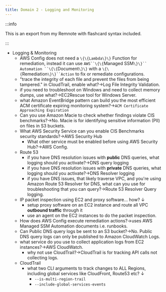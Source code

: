 ```yaml
---
title: Domain 2 - Logging and Monitoring
---
```


:::info

This is an export from my Remnote with flashcard syntax included.

:::

- Logging & Monitoring
  - AWS Config does not need a `\{\{Lambda\}\}` Function for remediation, instead it can use `AWS``\{\{`Managed SSM`\}\}`` Automation ``\{\{`Document`\}\}` with a `\{\{`Remediation`\}\}``Action` to fix or remediate configurations.
  - "trace the integrity of each file and prevent the files from being tampered." in CloudTrail, enable what?→Log File Integrity Validation.
  - if you need to troubleshoot on Windows and need to collect memory dumps, use what?→EC2Rescue tool for Windows Server.
  - what Amazon EventBridge pattern can build you the most efficient ACM certificate expiring monitoring system?→`ACM Certificate Approaching Expiration`
  - Can you use Amazon Macie to check whether findings violate CIS benchmarks?→No. Macie is for identifying sensitive information (PII) on files in S3 buckets.
  - What AWS Security Service can you enable CIS Benchmarks security standards?→AWS Security Hub
    - What other service must be enabled before using AWS Security Hub?→AWS Config.
  - Route 53
    - if you have DNS resolution issues with  __**public**__  DNS queries, what logging should you activate?→DNS query logging
    - if you have DNS resolution issues with  __**private**__  DNS queries, what logging should you activate?→DNS Resolver logging
    - if you have DNS issues, that likely traverse VPC, and you're using Amazon Route 53 Resolver for DNS, what can you use for troubleshooting that you can query?→Route 53 Resolver Query logging.
  - IP packet inspection using EC2 and proxy software... how? ↓
    - setup proxy software on an EC2 instance and route all VPC __outbound traffic__ through it
    - use an agent on the EC2 instances to do the packet inspection.
  - How does AWS Config execute remediation actions?→uses AWS Managed SSM Automation documents i.e. runbooks.
  - Can Public DNS query logs be sent to an S3 bucket?→No. Public DNS query logs can only be published to Amazon CloudWatch Logs.
  - what service do you use to collect application logs from EC2 instances?→AWS CloudWatch.
    - why not use CloudTrail?→CloudTrail is for tracking API calls not collecting logs.
  - CloudTrail
    - what two CLI arguments to track changes to ALL Regions, including global services like CloudFront, Route53 etc? ↓
      - `--is-multi-region-trail`
      - `--include-global-services-events`
